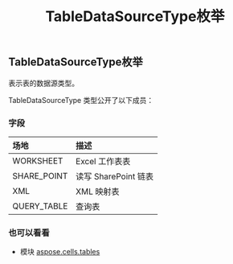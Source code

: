 ﻿---
title: TableDataSourceType枚举
second_title: Aspose.Cells for Python via .NET API 参考资料
description:
type: docs
weight: 100
url: /zh/python-net/aspose.cells.tables/tabledatasourcetype/
is_root: false
---
##  TableDataSourceType枚举
表示表的数据源类型。



TableDataSourceType 类型公开了以下成员：

### 字段
|场地|描述|
| :- | :- |
| WORKSHEET |Excel 工作表表|
| SHARE_POINT |读写 SharePoint 链表|
| XML |XML 映射表|
| QUERY_TABLE |查询表|



### 也可以看看
* 模块 [aspose.cells.tables](..)
